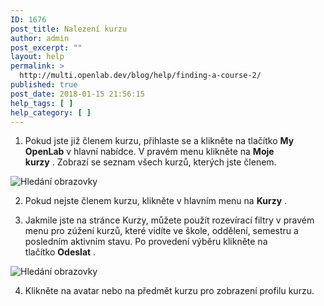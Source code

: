 ```yaml
---
ID: 1676
post_title: Nalezení kurzu
author: admin
post_excerpt: ""
layout: help
permalink: >
  http://multi.openlab.dev/blog/help/finding-a-course-2/
published: true
post_date: 2018-01-15 21:56:15
help_tags: [ ]
help_category: [ ]
---
```

1. Pokud jste již členem kurzu, přihlaste se a klikněte na tlačítko <strong>My OpenLab</strong> v hlavní nabídce. V pravém menu klikněte na <strong>Moje kurzy</strong> . Zobrazí se seznam všech kurzů, kterých jste členem.

<img class="alignnone wp-image-36179 size-full" src="https://openlab.citytech.cuny.edu/wp-content/uploads/2012/08/Finding_Course_1_v2.png" alt="Hledání obrazovky" />

2. Pokud nejste členem kurzu, klikněte v hlavním menu na <strong>Kurzy</strong> .

3. Jakmile jste na stránce Kurzy, můžete použít rozevírací filtry v pravém menu pro zúžení kurzů, které vidíte ve škole, oddělení, semestru a posledním aktivním stavu. Po provedení výběru klikněte na tlačítko <strong>Odeslat</strong> .

<img class="alignnone wp-image-36181 size-full" src="https://openlab.citytech.cuny.edu/wp-content/uploads/2016/04/Finding_Course_2_v2.png" alt="Hledání obrazovky" />

4. Klikněte na avatar nebo na předmět kurzu pro zobrazení profilu kurzu.